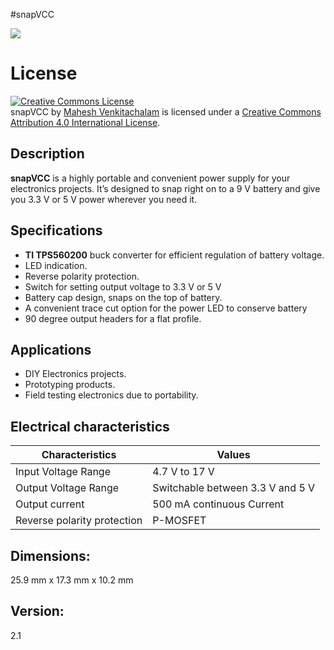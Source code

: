 #snapVCC

![](snapVCC.jpg)

# License

<a rel="license" href="http://creativecommons.org/licenses/by/4.0/"><img alt="Creative Commons License" style="border-width:0" src="https://i.creativecommons.org/l/by/4.0/88x31.png" /></a><br /><span xmlns:dct="http://purl.org/dc/terms/" property="dct:title">snapVCC</span> by <a xmlns:cc="http://creativecommons.org/ns#" href="http://electronut.in/" property="cc:attributionName" rel="cc:attributionURL">Mahesh Venkitachalam</a> is licensed under a <a rel="license" href="http://creativecommons.org/licenses/by/4.0/">Creative Commons Attribution 4.0 International License</a>.

## Description

**snapVCC** is a highly portable and convenient power supply for your electronics projects. 
It’s designed to snap right on to a 9 V battery and give you 3.3 V or 5 V power wherever you need it.

## Specifications

* **TI TPS560200** buck converter for efficient regulation of battery voltage.
* LED indication.
* Reverse polarity protection.
* Switch for setting output voltage to 3.3 V or 5 V
* Battery cap design, snaps on the top of battery.    
* A convenient trace cut option for the power LED to conserve battery     
* 90 degree output headers for a flat profile.

## Applications

* DIY Electronics projects.    
* Prototyping products.
* Field testing electronics due to portability.

## Electrical characteristics

| Characteristics | Values |
|---------------------|-----------------------------------|
| Input Voltage Range | 4.7 V to 17 V |
| Output Voltage Range | Switchable between 3.3 V and 5 V |
| Output current | 500 mA continuous Current |
| Reverse polarity protection | P-MOSFET |

## Dimensions: 
25.9 mm x 17.3 mm x 10.2 mm

## Version: 
2.1 

